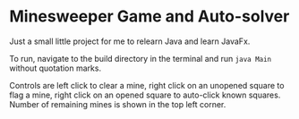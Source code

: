 # Minesweeper Game and Auto-solver

Just a small little project for me to relearn Java and learn JavaFx.

To run, navigate to the build directory in the terminal and run `java Main` without quotation marks. 

Controls are left click to clear a mine, right click on an unopened square to flag a mine, right click on an opened square to auto-click known squares. Number of remaining mines is shown in the top left corner.
